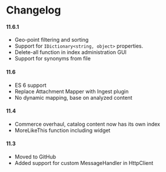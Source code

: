 # Changelog

#### 11.6.1
* Geo-point filtering and sorting
* Support for `IDictionary<string, object>` properties.
* Delete-all function in index administration GUI
* Support for synonyms from file

#### 11.6
* ES 6 support
* Replace Attachment Mapper with Ingest plugin
* No dynamic mapping, base on analyzed content

#### 11.4

* Commerce overhaul, catalog content now has its own index
* MoreLikeThis function including widget

#### 11.3

* Moved to GitHub
* Added support for custom MessageHandler in HttpClient

